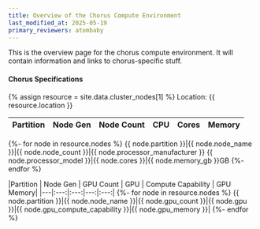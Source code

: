 ```yaml
---
title: Overview of the Chorus Compute Environment
last_modified_at: 2025-05-19
primary_reviewers: atombaby
---
```


This is the overview page for the chorus compute environment.  It will contain information and links to chorus-specific stuff.

#### Chorus Specifications

{% assign resource = site.data.cluster_nodes[1] %}
Location: {{ resource.location }}

|Partition|Node Gen|Node Count|CPU|Cores|Memory|
|---|:---:|:---:|---:|:---:|:---:|
{%- for node in resource.nodes %}
{{ node.partition }}|{{ node.node_name }}|{{ node.node_count }}|{{ node.processor_manufacturer }} {{ node.processor_model }}|{{ node.cores }}|{{ node.memory_gb }}GB
{%- endfor %}

|Partition | Node Gen | GPU Count | GPU | Compute Capability | GPU Memory|
|---|:---:|:---:|---:|:---:|
{%- for node in resource.nodes %}
{{ node.partition }}|{{ node.node_name }}|{{ node.gpu_count }}|{{ node.gpu }}|{{ node.gpu_compute_capability }}|{{ node.gpu_memory }}|
{%- endfor %}

